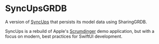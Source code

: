 # SyncUpsGRDB

A version of [SyncUps][] that persists its model data using SharingGRDB.

SyncUps is a rebuild of Apple's [Scrumdinger][] demo application, but with a focus on
modern, best practices for SwiftUI development.

[SyncUps]: https://github.com/pointfreeco/syncups
[Scrumdinger]: https://developer.apple.com/tutorials/app-dev-training/getting-started-with-scrumdinger
